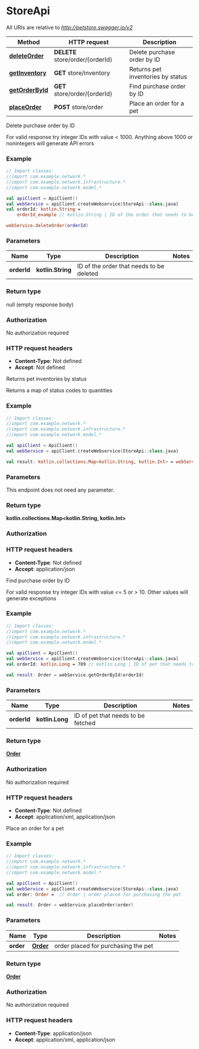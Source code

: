 # StoreApi

All URIs are relative to *http://petstore.swagger.io/v2*

 Method                                       | HTTP request                     | Description                       
----------------------------------------------|----------------------------------|-----------------------------------
 [**deleteOrder**](StoreApi.md#deleteOrder)   | **DELETE** store/order/{orderId} | Delete purchase order by ID       
 [**getInventory**](StoreApi.md#getInventory) | **GET** store/inventory          | Returns pet inventories by status 
 [**getOrderById**](StoreApi.md#getOrderById) | **GET** store/order/{orderId}    | Find purchase order by ID         
 [**placeOrder**](StoreApi.md#placeOrder)     | **POST** store/order             | Place an order for a pet          

Delete purchase order by ID

For valid response try integer IDs with value &lt; 1000. Anything above 1000 or nonintegers will
generate API errors

### Example

```kotlin
// Import classes:
//import com.example.network.*
//import com.example.network.infrastructure.*
//import com.example.network.model.*

val apiClient = ApiClient()
val webService = apiClient.createWebservice(StoreApi::class.java)
val orderId: kotlin.String =
    orderId_example // kotlin.String | ID of the order that needs to be deleted

webService.deleteOrder(orderId)
```

### Parameters

 Name        | Type              | Description                              | Notes 
-------------|-------------------|------------------------------------------|-------
 **orderId** | **kotlin.String** | ID of the order that needs to be deleted |

### Return type

null (empty response body)

### Authorization

No authorization required

### HTTP request headers

- **Content-Type**: Not defined
- **Accept**: Not defined

Returns pet inventories by status

Returns a map of status codes to quantities

### Example

```kotlin
// Import classes:
//import com.example.network.*
//import com.example.network.infrastructure.*
//import com.example.network.model.*

val apiClient = ApiClient()
val webService = apiClient.createWebservice(StoreApi::class.java)

val result: kotlin.collections.Map<kotlin.String, kotlin.Int> = webService.getInventory()
```

### Parameters

This endpoint does not need any parameter.

### Return type

**kotlin.collections.Map&lt;kotlin.String, kotlin.Int&gt;**

### Authorization

### HTTP request headers

- **Content-Type**: Not defined
- **Accept**: application/json

Find purchase order by ID

For valid response try integer IDs with value &lt;&#x3D; 5 or &gt; 10. Other values will generate
exceptions

### Example

```kotlin
// Import classes:
//import com.example.network.*
//import com.example.network.infrastructure.*
//import com.example.network.model.*

val apiClient = ApiClient()
val webService = apiClient.createWebservice(StoreApi::class.java)
val orderId: kotlin.Long = 789 // kotlin.Long | ID of pet that needs to be fetched

val result: Order = webService.getOrderById(orderId)
```

### Parameters

 Name        | Type            | Description                        | Notes 
-------------|-----------------|------------------------------------|-------
 **orderId** | **kotlin.Long** | ID of pet that needs to be fetched |

### Return type

[**Order**](Order.md)

### Authorization

No authorization required

### HTTP request headers

- **Content-Type**: Not defined
- **Accept**: application/xml, application/json

Place an order for a pet

### Example

```kotlin
// Import classes:
//import com.example.network.*
//import com.example.network.infrastructure.*
//import com.example.network.model.*

val apiClient = ApiClient()
val webService = apiClient.createWebservice(StoreApi::class.java)
val order: Order =  // Order | order placed for purchasing the pet

val result: Order = webService.placeOrder(order)
```

### Parameters

 Name      | Type                  | Description                         | Notes 
-----------|-----------------------|-------------------------------------|-------
 **order** | [**Order**](Order.md) | order placed for purchasing the pet |

### Return type

[**Order**](Order.md)

### Authorization

No authorization required

### HTTP request headers

- **Content-Type**: application/json
- **Accept**: application/xml, application/json

